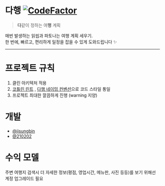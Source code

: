 # 다행 [![CodeFactor](https://www.codefactor.io/repository/github/dahaeng/dahaeng-android/badge)](https://www.codefactor.io/repository/github/dahaeng/dahaeng-android)

> **다**같이 정하는 여**행** 계획

매번 발생하는 읽씹과 파토나는 여행 계획 세우기. <br>
한 번에, 빠르고, 편리하게 일정을 잡을 수 있게 도와드립니다 ✨

---

# 프로젝트 규칙

1. 클린 아키텍처 적용
2. [코틀린 린트](https://ktlint.github.io/)
   , [다행 네이밍 컨벤션](https://github.com/dahaeng/dahaeng-android/blob/develop/naming-convention.md)으로 코드
   스타일 통일
3. 프로젝트 최대한 깔끔하게 진행 (warning 지양)

# 개발

- [@jisungbin](https://github.com/jisungbin)
- [@210202](https://github.com/jkey20)

# 수익 모델

주변 여행지 검색시 더 자세한 정보(평점, 영업시간, 메뉴판, 사진 등등)를 보기 위해선 계정 업그레이드 필요